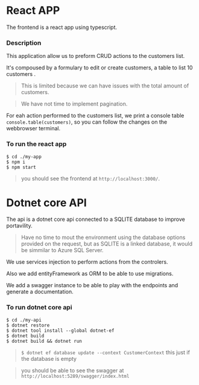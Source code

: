 # React APP

The frontend is a react app using typescript.

### Description

This application allow us to preform CRUD actions to the customers list.

It's compoused by a formulary to edit or create customers, a table to list 10 customers .

> This is limited because we can have issues with the total amount of customers.

> We have not time to implement pagination.

For eah action performed to the customers list, we print a console table `console.table(customers)`, so you can follow the changes on the webbrowser terminal.

### To run the react app
```
$ cd ./my-app
$ npm i
$ npm start
```

> you should see the frontend at `http://localhost:3000/`.

# Dotnet core API

The api is a dotnet core api connected to a SQLITE database to improve portavility.

> Have no time to mout the environment using the database options provided on the request, but as SQLITE is a linked database, it would be simmilar to Azure SQL Server.

We use services injection to perform actions from the controlers.

Also we add entityFramework as ORM to be able to use migrations.

We add a swagger instance to be able to play with the endpoints and generate a documentation.


### To run dotnet core api

```
$ cd ./my-api
$ dotnet restore
$ dotnet tool install --global dotnet-ef
$ dotnet build
$ dotnet build && dotnet run
```

> `$ dotnet ef database update --context CustomerContext` this just if the database is empty

> you should be able to see the swagger at `http://localhost:5289/swagger/index.html`
